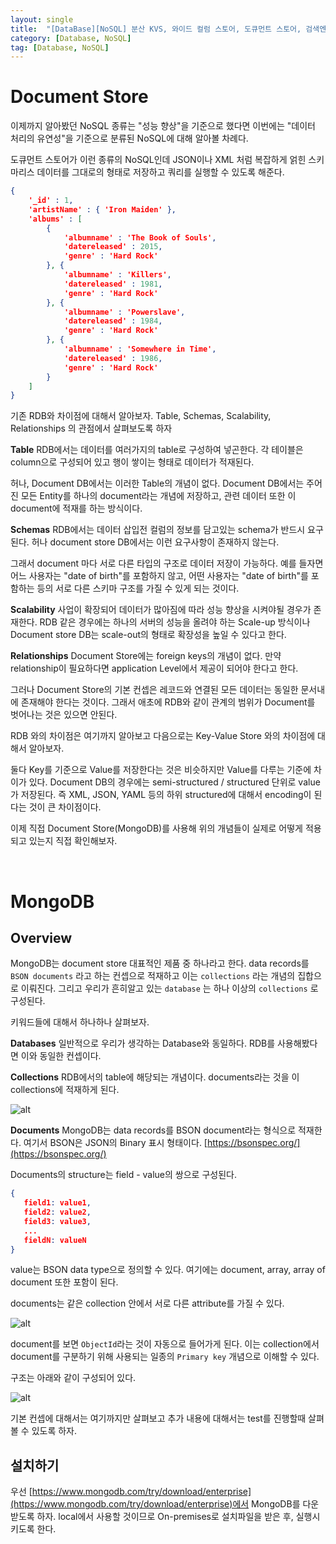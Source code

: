 ```yaml
---
layout: single
title:  "[DataBase][NoSQL] 분산 KVS, 와이드 컬럼 스토어, 도큐먼트 스토어, 검색엔진에 대해서 알아보자 - 03. 도큐먼트 스토어(MongoDB)"
category: [Database, NoSQL]
tag: [Database, NoSQL]
---
```


# Document Store
이제까지 알아봤던 NoSQL 종류는 "성능 향상"을 기준으로 했다면 이번에는 "데이터 처리의 유연성"을 기준으로 분류된 NoSQL에 대해 알아볼 차례다.

도큐먼트 스토어가 이런 종류의 NoSQL인데 JSON이나 XML 처럼 복잡하게 얽힌 스키마리스 데이터를 그대로의 형태로 저장하고 쿼리를 실행할 수 있도록 해준다.

```JSON
{
    '_id' : 1,
    'artistName' : { 'Iron Maiden' },
    'albums' : [
        {
            'albumname' : 'The Book of Souls',
            'datereleased' : 2015,
            'genre' : 'Hard Rock'
        }, {
            'albumname' : 'Killers',
            'datereleased' : 1981,
            'genre' : 'Hard Rock'
        }, {
            'albumname' : 'Powerslave',
            'datereleased' : 1984,
            'genre' : 'Hard Rock'
        }, {
            'albumname' : 'Somewhere in Time',
            'datereleased' : 1986,
            'genre' : 'Hard Rock'
        }
    ]
}
```

기존 RDB와 차이점에 대해서 알아보자. Table, Schemas, Scalability, Relationships 의 관점에서 살펴보도록 하자

**Table**
RDB에서는 데이터를 여러가지의 table로 구성하여 넣곤한다. 각 테이블은 column으로 구성되어 있고 행이 쌓이는 형태로 데이터가 적재된다.

허나, Document DB에서는 이러한 Table의 개념이 없다. Document DB에서는 주어진 모든 Entity를 하나의 document라는 개념에 저장하고, 관련 데이터 또한 이 document에 적재를 하는 방식이다.

**Schemas**
RDB에서는 데이터 삽입전 컬럼의 정보를 담고있는 schema가 반드시 요구된다. 허나 document store DB에서는 이런 요구사항이 존재하지 않는다.

그래서 document 마다 서로 다른 타입의 구조로 데이터 저장이 가능하다. 
예를 들자면 어느 사용자는 "date of birth"를 포함하지 않고, 어떤 사용자는 "date of birth"를 포함하는 등의 서로 다른 스키마 구조를 가질 수 있게 되는 것이다.

**Scalability**
사업이 확장되어 데이터가 많아짐에 따라 성능 향상을 시켜야될 경우가 존재한다. RDB 같은 경우에는 하나의 서버의 성능을 올려야 하는 Scale-up 방식이나 Document store DB는 scale-out의 형태로 확장성을 높일 수 있다고 한다.

**Relationships**
Document Store에는 foreign keys의 개념이 없다. 만약 relationship이 필요하다면 application Level에서 제공이 되어야 한다고 한다. 

그러나 Document Store의 기본 컨셉은 레코드와 연결된 모든 데이터는 동일한 문서내에 존재해야 한다는 것이다. 그래서 애초에 RDB와 같이 관계의 범위가 Document를 벗어나는 것은 있으면 안된다.

RDB 와의 차이점은 여기까지 알아보고 다음으로는 Key-Value Store 와의 차이점에 대해서 알아보자.

둘다 Key를 기준으로 Value를 저장한다는 것은 비슷하지만 Value를 다루는 기준에 차이가 있다. Document DB의 경우에는 semi-structured / structured 단위로 value가 저장된다. 즉 XML, JSON, YAML 등의 하위 structured에 대해서 encoding이 된다는 것이 큰 차이점이다.

이제 직접 Document Store(MongoDB)를 사용해 위의 개념들이 실제로 어떻게 적용되고 있는지 직접 확인해보자.

<br>

# MongoDB 

## Overview
MongoDB는 document store 대표적인 제품 중 하나라고 한다.
data records를 `BSON documents` 라고 하는 컨셉으로 적재하고 이는 `collections` 라는 개념의 집합으로 이뤄진다. 그리고 우리가 흔히알고 있는 `database` 는 하나 이상의 `collections` 로 구성된다. 

키워드들에 대해서 하나하나 살펴보자.

**Databases**
일반적으로 우리가 생각하는 Database와 동일하다. RDB를 사용해봤다면 이와 동일한 컨셉이다.

**Collections**
RDB에서의 table에 해당되는 개념이다. documents라는 것을 이 collections에 적재하게 된다.

![alt](https://docs.mongodb.com/manual/images/crud-annotated-collection.bakedsvg.svg)

**Documents**
MongoDB는 data records를 BSON document라는 형식으로 적재한다. 여기서 BSON은 JSON의 Binary 표시 형태이다. [https://bsonspec.org/](https://bsonspec.org/)

Documents의 structure는 field - value의 쌍으로 구성된다. 
```json
{
   field1: value1,
   field2: value2,
   field3: value3,
   ...
   fieldN: valueN
}
```

value는 BSON data type으로 정의할 수 있다. 여기에는 document, array, array of document 또한 포함이 된다.

documents는 같은 collection 안에서 서로 다른 attribute를 가질 수 있다.

![alt](../../_site/assets/images/2022-03-16-document/image1.png)

document를 보면 `ObjectId`라는 것이 자동으로 들어가게 된다. 이는 collection에서 document를 구분하기 위해 사용되는 일종의 `Primary key` 개념으로 이해할 수 있다. 

구조는 아래와 같이 구성되어 있다.

![alt](https://www.mongodb.com/developer/images/objectid.png)

기본 컨셉에 대해서는 여기까지만 살펴보고 추가 내용에 대해서는 test를 진행할때 살펴볼 수 있도록 하자.

## 설치하기
우선 [https://www.mongodb.com/try/download/enterprise](https://www.mongodb.com/try/download/enterprise)에서 MongoDB를 다운받도록 하자. local에서 사용할 것이므로 On-premises로 설치파일을 받은 후, 실행시키도록 한다.


